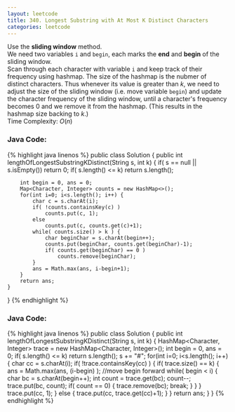```yaml
---
layout: leetcode
title: 340. Longest Substring with At Most K Distinct Characters
categories: leetcode
---
```

Use the **sliding window** method.  
We need two variables `i` and `begin`, each marks the **end** and **begin** of the sliding window.  
Scan through each character with variable `i` and keep track of their frequency using hashmap. The size of the hashmap is the nubmer of distinct characters. Thus whenever its value is greater than <span class="inlinecode">$k$</span>, we need to adjust the size of the sliding window (i.e. move variable `begin`) and update the character frequency of the sliding window, until a character's frequency becomes 0 and we remove it from the hashmap. (This results in the hashmap size backing to <span class="inlinecode">$k$</span>.)  
Time Complexity: <span class="inlinecode">$O(n)$</span>
### Java Code:
{% highlight java linenos %}
public class Solution {
    public int lengthOfLongestSubstringKDistinct(String s, int k) {
        if( s == null || s.isEmpty())
            return 0;
        if( s.length() <= k)
            return s.length();
            
        int begin = 0, ans = 0;
        Map<Character, Integer> counts = new HashMap<>();
        for(int i=0; i<s.length(); i++) {
            char c = s.charAt(i);
            if( !counts.containsKey(c) )
                counts.put(c, 1);
            else
                counts.put(c, counts.get(c)+1);
            while( counts.size() > k ) {
                char beginChar = s.charAt(begin++);
                counts.put(beginChar, counts.get(beginChar)-1);
                if( counts.get(beginChar) == 0 )
                    counts.remove(beginChar);
            }
            ans = Math.max(ans, i-begin+1);
        }
        return ans;
    }
}
{% endhighlight %}
### Java Code:
{% highlight java linenos %}
public class Solution {
    public int lengthOfLongestSubstringKDistinct(String s, int k) {
        HashMap<Character, Integer> trace = new HashMap<Character, Integer>();
        int begin = 0, ans = 0;
        if( s.length() <= k)
            return s.length();
        s += "#";
        for(int i=0; i<s.length(); i++) {
            char cc = s.charAt(i);
            if( !trace.containsKey(cc) ) {
                if( trace.size() == k) {
                    ans = Math.max(ans, (i-begin) );
                    //move begin forward
                    while( begin < i) {
                        char bc = s.charAt(begin++);
                        int count = trace.get(bc);
                        count--;
                        trace.put(bc, count);
                        if( count == 0) {
                            trace.remove(bc);
                            break;
                        }
                    }
                }
                trace.put(cc, 1);
            }
            else {
                trace.put(cc, trace.get(cc)+1);
            }
        }
        return ans;
    }
}
{% endhighlight %}
